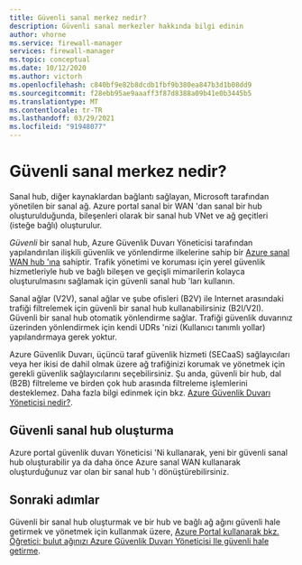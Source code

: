 ```yaml
---
title: Güvenli sanal merkez nedir?
description: Güvenli sanal merkezler hakkında bilgi edinin
author: vhorne
ms.service: firewall-manager
services: firewall-manager
ms.topic: conceptual
ms.date: 10/12/2020
ms.author: victorh
ms.openlocfilehash: c840bf9e82b8dcdb1fbf9b380ea847b3d1b08dd9
ms.sourcegitcommit: f28ebb95ae9aaaff3f87d8388a09b41e0b3445b5
ms.translationtype: MT
ms.contentlocale: tr-TR
ms.lasthandoff: 03/29/2021
ms.locfileid: "91948077"
---
```

# <a name="what-is-a-secured-virtual-hub"></a>Güvenli sanal merkez nedir?

Sanal hub, diğer kaynaklardan bağlantı sağlayan, Microsoft tarafından yönetilen bir sanal ağ. Azure portal sanal bir WAN 'dan sanal bir hub oluşturulduğunda, bileşenleri olarak bir sanal hub VNet ve ağ geçitleri (isteğe bağlı) oluşturulur.

*Güvenli* bir sanal hub, Azure Güvenlik Duvarı Yöneticisi tarafından yapılandırılan ilişkili güvenlik ve yönlendirme ilkelerine sahip bir [Azure sanal WAN hub 'ına](../virtual-wan/virtual-wan-about.md#resources) sahiptir. Trafik yönetimi ve koruması için yerel güvenlik hizmetleriyle hub ve bağlı bileşen ve geçişli mimarilerin kolayca oluşturulmasını sağlamak için güvenli sanal hub 'ları kullanın. 

Sanal ağlar (V2V), sanal ağlar ve şube ofisleri (B2V) ile Internet arasındaki trafiği filtrelemek için güvenli bir sanal hub kullanabilirsiniz (B2I/V2I). Güvenli bir sanal hub otomatik yönlendirme sağlar. Trafiği güvenlik duvarınız üzerinden yönlendirmek için kendi UDRs 'nizi (Kullanıcı tanımlı yollar) yapılandırmaya gerek yoktur.

Azure Güvenlik Duvarı, üçüncü taraf güvenlik hizmeti (SECaaS) sağlayıcıları veya her ikisi de dahil olmak üzere ağ trafiğinizi korumak ve yönetmek için gerekli güvenlik sağlayıcılarını seçebilirsiniz. Şu anda, güvenli bir hub, dal (B2B) filtreleme ve birden çok hub arasında filtreleme işlemlerini desteklemez. Daha fazla bilgi edinmek için bkz. [Azure Güvenlik Duvarı Yöneticisi nedir?](overview.md#known-issues). 

## <a name="create-a-secured-virtual-hub"></a>Güvenli sanal hub oluşturma

Azure portal güvenlik duvarı Yöneticisi 'Ni kullanarak, yeni bir güvenli sanal hub oluşturabilir ya da daha önce Azure sanal WAN kullanarak oluşturduğunuz var olan bir sanal hub 'ı dönüştürebilirsiniz.

## <a name="next-steps"></a>Sonraki adımlar

Güvenli bir sanal hub oluşturmak ve bir hub ve bağlı ağ ağını güvenli hale getirmek ve yönetmek için kullanmak üzere, [Azure Portal kullanarak bkz. Öğretici: bulut ağınızı Azure Güvenlik Duvarı Yöneticisi Ile güvenli hale getirme](secure-cloud-network.md).